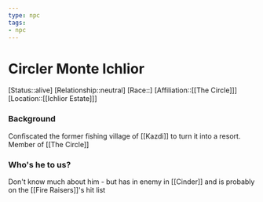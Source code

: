 ```yaml
---
type: npc
tags:
- npc
---
```


# Circler Monte Ichlior
[Status::alive]
[Relationship::neutral]
[Race::]
[Affiliation::[[The Circle]]]
[Location::[[Ichlior Estate]]]

### Background 
Confiscated the former fishing village of [[Kazdi]] to turn it into a resort. Member of [[The Circle]]

### Who's he to us?  
Don't know much about him - but has in enemy in [[Cinder]] and is probably on the [[Fire Raisers]]'s hit list



